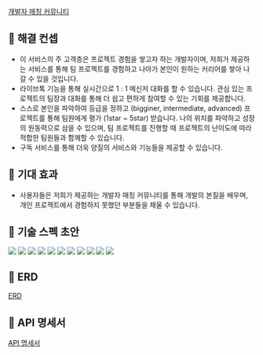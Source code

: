 [개발자 매칭 커뮤니티](https://www.notion.so/e3deb0c40a5f4d279f96d57cdc56130d)

## **💪 해결 컨셉**

- 이 서비스의 주 고객층은 프로젝트 경험을 쌓고자 하는 개발자이며, 저희가 제공하는 서비스를 통해 팀 프로젝트를 경험하고 나아가 본인이 원하는 커리어를 쌓아 나갈 수 있을 것입니다.
- 라이브톡 기능을 통해 실시간으로 1 : 1 메신저 대화를 할 수 있습니다.
관심 있는 프로젝트의 팀장과 대화를 통해 더 쉽고 편하게 참여할 수 있는 기회를 제공합니다.
- 스스로 본인을 파악하여 등급을 정하고 (bigginer, intermediate, advanced) 프로젝트를 통해 팀원에게 평가 (1star ~ 5star) 받습니다. 나의 위치를 파악하고 성장의 원동력으로 삼을 수 있으며, 팀 프로젝트를 진행할 때 프로젝트의 난이도에 따라 적합한 팀원들과 함께할 수 있습니다.
- 구독 서비스를 통해 더욱 양질의 서비스와 기능들을 제공할 수 있습니다.

## **💪 기대 효과**

- 사용자들은 저희가 제공하는 개발자 매칭 커뮤니티를 통해 개발의 본질을 배우며,
개인 프로젝트에서 경험하지 못했던 부분들을 채울 수 있습니다.


## **💪 기술 스펙 초안**
<img src="https://img.shields.io/badge/java-007396?&logo=java&logoColor=white"> 
<img src="https://img.shields.io/badge/spring-6DB33F?&logo=spring&logoColor=white"> 
<img src="https://img.shields.io/badge/Spring boot-6DB33F?&logo=Spring boot&logoColor=white"> 
<img src="https://img.shields.io/badge/gradle-02303A?&logo=gradle&logoColor=white">
<img src="https://img.shields.io/badge/Spring Security-6DB33F?&logo=Spring Security&logoColor=white">
<img src="https://img.shields.io/badge/MySQL-4479A1?&logo=MySQL&logoColor=white">
<img src="https://img.shields.io/badge/Spring JPA-6DB33F?&logo=Spring JPA&logoColor=white">
<img src="https://img.shields.io/badge/Intellij IDEA-000000?&logo=Intellij-IDEA&logoColor=white">
<img src="https://img.shields.io/badge/GitHub-181717?&logo=GitHub&logoColor=white">
<img src="https://img.shields.io/badge/Notion-000000?&logo=Notion&logoColor=white">
<img src="https://img.shields.io/badge/Slack-4A154B?&logo=Slack&logoColor=white">

## **💪 ERD**

[ERD](https://www.notion.so/ERD-39ae0a84b7804fcebd9bc08970bc9745)

## **💪 API 명세서**

[API 명세서](https://www.notion.so/API-1cdb8feb84554b78ba36047e93d4266a)
